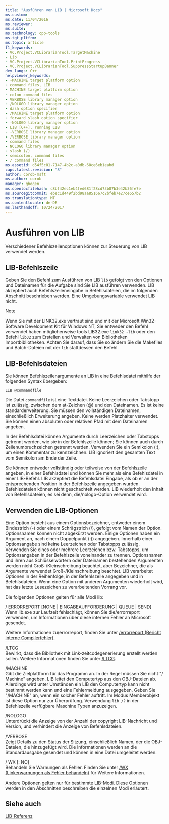 ```yaml
---
title: "Ausführen von LIB | Microsoft Docs"
ms.custom: 
ms.date: 11/04/2016
ms.reviewer: 
ms.suite: 
ms.technology: cpp-tools
ms.tgt_pltfrm: 
ms.topic: article
f1_keywords:
- VC.Project.VCLibrarianTool.TargetMachine
- Lib
- VC.Project.VCLibrarianTool.PrintProgress
- VC.Project.VCLibrarianTool.SuppressStartupBanner
dev_langs: C++
helpviewer_keywords:
- -MACHINE target platform option
- command files, LIB
- MACHINE target platform option
- colon command files
- VERBOSE library manager option
- /NOLOGO library manager option
- dash option specifier
- /MACHINE target platform option
- forward slash option specifier
- -NOLOGO library manager option
- LIB [C++], running LIB
- -VERBOSE library manager option
- /VERBOSE library manager option
- command files
- NOLOGO library manager option
- slash (/)
- semicolon, command files
- / command files
ms.assetid: d54f5c81-7147-4b2c-a8db-68ce6eb1eabd
caps.latest.revision: "8"
author: corob-msft
ms.author: corob
manager: ghogen
ms.openlocfilehash: c8bf42ec1eb4fed681f28cd73b87b3e42b36fe7e
ms.sourcegitcommit: ebec1d449f2bd98aa851667c2bfeb7e27ce657b2
ms.translationtype: MT
ms.contentlocale: de-DE
ms.lasthandoff: 10/24/2017
---
```

# <a name="running-lib"></a>Ausführen von LIB
Verschiedener Befehlszeilenoptionen können zur Steuerung von LIB verwendet werden.  
  
## <a name="lib-command-line"></a>LIB-Befehlszeile  
 Geben Sie den Befehl zum Ausführen von LIB `lib` gefolgt von den Optionen und Dateinamen für die Aufgabe sind Sie LIB ausführen verwenden. LIB akzeptiert auch Befehlszeileneingabe in Befehlsdateien, die im folgenden Abschnitt beschrieben werden. Eine Umgebungsvariable verwendet LIB nicht.  
  
> [!NOTE]
>  Wenn Sie mit der LINK32.exe vertraut sind und mit der Microsoft Win32-Software Development Kit für Windows NT, Sie entweder den Befehl verwendet haben möglicherweise tools LIB32.exe `link32 -lib` oder den Befehl `lib32` zum Erstellen und Verwalten von Bibliotheken Importbibliotheken. Achten Sie darauf, dass Sie so ändern Sie die Makefiles und Batch-Dateien mit der `lib` stattdessen den Befehl.  
  
## <a name="lib-command-files"></a>LIB-Befehlsdateien  
 Sie können Befehlszeilenargumente an LIB in eine Befehlsdatei mithilfe der folgenden Syntax übergeben:  
  
```  
LIB @commandfile  
```  
  
 Die Datei `commandfile` ist eine Textdatei. Keine Leerzeichen oder Tabstopp ist zulässig, zwischen dem at-Zeichen (@) und den Dateinamen. Es ist keine standarderweiterung. Sie müssen den vollständigen Dateinamen, einschließlich Erweiterung angeben. Keine werden Platzhalter verwendet. Sie können einen absoluten oder relativen Pfad mit dem Dateinamen angeben.  
  
 In der Befehlsdatei können Argumente durch Leerzeichen oder Tabstopps getrennt werden, wie sie in der Befehlszeile können; Sie können auch durch Zeilenumbruchzeichen getrennt werden. Verwenden Sie ein Semikolon (;), um einen Kommentar zu kennzeichnen. LIB ignoriert den gesamten Text vom Semikolon am Ende der Zeile.  
  
 Sie können entweder vollständig oder teilweise von der Befehlszeile angeben, in einer Befehlsdatei und können Sie mehr als eine Befehlsdatei in einer LIB-Befehl. LIB akzeptiert die Befehlsdatei Eingabe, als ob er an der entsprechenden Position in der Befehlszeile angegeben wurden. Befehlsdateien können nicht geschachtelt werden. LIB wiederholt den Inhalt von Befehlsdateien, es sei denn, die/nologo-Option verwendet wird.  
  
## <a name="using-lib-options"></a>Verwenden die LIB-Optionen  
 Eine Option besteht aus einem Optionsbezeichner, entweder einem Bindestrich (-) oder einem Schrägstrich (/), gefolgt vom Namen der Option. Optionsnamen können nicht abgekürzt werden. Einige Optionen haben ein Argument an, nach einem Doppelpunkt (:)) angegeben. Innerhalb einer Optionsangabe sind keine Leerzeichen oder Tabstopps zulässig. Verwenden Sie eines oder mehrere Leerzeichen bzw. Tabstopps, um Optionsangaben in der Befehlszeile voneinander zu trennen. Optionsnamen und ihren aus Schlüsselwörtern oder Dateinamen bestehenden Argumenten werden nicht Groß-/Kleinschreibung beachtet, aber Bezeichner, die als Argumente verwendet Groß-/Kleinschreibung beachtet. LIB verarbeitet Optionen in der Reihenfolge, in der Befehlszeile angegeben und in Befehlsdateien. Wenn eine Option mit anderen Argumenten wiederholt wird, hat das letzte Lesezeichen zu verarbeitenden Vorrang vor.  
  
 Die folgenden Optionen gelten für alle Modi lib:  
  
 / ERRORREPORT [NONE &#124; EINGABEAUFFORDERUNG &#124; QUEUE &#124; SEND]  
 Wenn lib.exe zur Laufzeit fehlschlägt, können Sie die/errorreport verwenden, um Informationen über diese internen Fehler an Microsoft gesendet.  
  
 Weitere Informationen zu/errorreport, finden Sie unter [/errorreport (Bericht interne Compilerfehler)](../../build/reference/errorreport-report-internal-compiler-errors.md).  
  
 /LTCG  
 Bewirkt, dass die Bibliothek mit Link-zeitcodegenerierung erstellt werden sollen.  Weitere Informationen finden Sie unter [/LTCG](../../build/reference/ltcg-link-time-code-generation.md).  
  
 /MACHINE  
 Gibt die Zielplattform für das Programm an. In der Regel müssen Sie nicht "/ Machine" angeben. LIB leitet den Computertyp aus den OBJ-Dateien ab. Allerdings wird unter Umständen ein LIB den Computertyp kann nicht bestimmt werden kann und eine Fehlermeldung ausgegeben. Geben Sie "/MACHINE" an, wenn ein solcher Fehler auftritt. Im Modus Memberobjekt ist diese Option nur zur Überprüfung. Verwendung `lib /?` in der Befehlszeile verfügbare Maschine Typen anzuzeigen.  
  
 /NOLOGO  
 Unterdrückt die Anzeige von der Anzahl der copyright LIB-Nachricht und Version, und verhindert die Anzeige von Befehlsdateien.  
  
 /VERBOSE  
 Zeigt Details zu den Status der Sitzung, einschließlich Namen, der die OBJ-Dateien, die hinzugefügt wird. Die Informationen werden an die Standardausgabe gesendet und können in eine Datei umgeleitet werden.  
  
 / WX [: NO]  
 Behandeln Sie Warnungen als Fehler. Finden Sie unter [/WX (Linkerwarnungen als Fehler behandeln)](../../build/reference/wx-treat-linker-warnings-as-errors.md) für Weitere Informationen.  
  
 Andere Optionen gelten nur für bestimmte LIB-Modi. Diese Optionen werden in den Abschnitten beschreiben die einzelnen Modi erläutert.  
  
## <a name="see-also"></a>Siehe auch  
 [LIB-Referenz](../../build/reference/lib-reference.md)